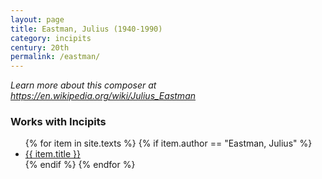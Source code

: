 ```yaml
---
layout: page
title: Eastman, Julius (1940-1990)
category: incipits
century: 20th
permalink: /eastman/
---
```


*Learn more about this composer at <a href="https://en.wikipedia.org/wiki/Julius_Eastman" target="_blank">https://en.wikipedia.org/wiki/Julius_Eastman</a>*
<br/>

### Works with Incipits
<ul class="texts">
    {% for item in site.texts %}
      {% if item.author == "Eastman, Julius" %}
          <li class="text-title">
          <a href="{{ site.baseurl }}{{ item.url }}">
        {{ item.title }}
              </a>
    </li>
      {% endif %}
    {% endfor %}
</ul>
